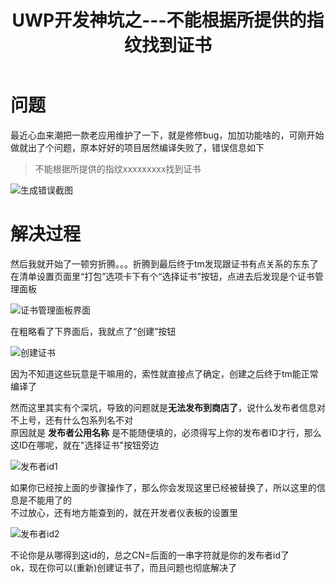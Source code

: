 ﻿---
title: UWP开发神坑之---不能根据所提供的指纹找到证书
categories: 
tags: [UWP]
---
   
    
# 问题

最近心血来潮把一款老应用维护了一下，就是修修bug，加加功能啥的，可刚开始做就出了个问题，原本好好的项目居然编译失败了，错误信息如下

> 不能根据所提供的指纹xxxxxxxxx找到证书

![生成错误截图](/img/uwp-build-error-by-certificate.png)

# 解决过程

然后我就开始了一顿穷折腾。。。折腾到最后终于tm发现跟证书有点关系的东东了   
在清单设置页面里“打包”选项卡下有个“选择证书”按钮，点进去后发现是个证书管理面板

![证书管理面板界面](/img/证书管理面板.png)

在粗略看了下界面后，我就点了“创建”按钮

![创建证书](/img/创建证书.png)

因为不知道这些玩意是干嘛用的，索性就直接点了确定，创建之后终于tm能正常编译了

然而这里其实有个深坑，导致的问题就是**无法发布到商店了**，说什么发布者信息对不上号，还有什么包系列名不对  
原因就是 **发布者公用名称** 是不能随便填的，必须得写上你的发布者ID才行，那么这ID在哪呢，就在"选择证书"按钮旁边

![发布者id1](/img/发布者id1.png)

如果你已经按上面的步骤操作了，那么你会发现这里已经被替换了，所以这里的信息是不能用了的  
不过放心，还有地方能查到的，就在开发者仪表板的设置里

![发布者id2](/img/发布者id2.png)

不论你是从哪得到这id的，总之CN=后面的一串字符就是你的发布者id了  
ok，现在你可以(重新)创建证书了，而且问题也彻底解决了
